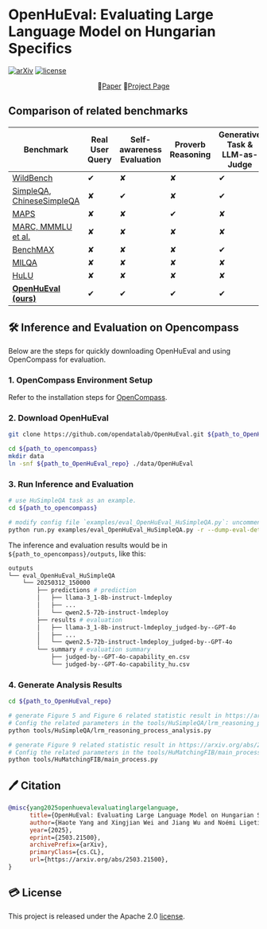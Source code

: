 # OpenHuEval: Evaluating Large Language Model on Hungarian Specifics

[![arXiv](https://img.shields.io/badge/arXiv-2503.21500-b31b1b.svg)](https://arxiv.org/abs/2503.21500)
[![license](https://img.shields.io/github/license/InternLM/opencompass.svg)](./LICENSE)

<div align="center">

📃[Paper](https://arxiv.org/abs/2503.21500)
🏰[Project Page](https://opendatalab.github.io/OpenHuEval/)

</div>

## Comparison of related benchmarks

<!-- <style>
.benchmark-table {
    width: 100%;
    border-collapse: collapse;
    text-align: center;
    font-family: Arial, sans-serif;
    margin-top: 20px;
}

.benchmark-table thead {
    background-color: #f1f1f1;
    font-weight: bold;
    position: sticky;
    top: 0; /* 固定表头 */
    z-index: 1; /* 确保表头覆盖内容 */
}

.benchmark-table th, .benchmark-table td {
    border: 1px solid #ddd;
    padding: 8px;
}

/* 表头列样式 */
.benchmark-col {
    text-align: left;
}

.criteria-col {
    width: 12%;
}

/* 表格行样式 */
.benchmark-name {
    text-align: left;
    font-weight: bold;
}

/* 状态：通过 vs. 失败 */
.criteria-result.pass {
    color: green;
    font-weight: bold;
}

.criteria-result.fail {
    color: red;
    font-weight: bold;
}
</style> -->

<section>
    <!-- <h4>Comparison of Related Benchmarks</h4> -->
    <h4></h4>
    <table class="benchmark-table">
        <thead class="fixed-header">
            <tr>
                <th class="benchmark-col">Benchmark</th>
                <th class="criteria-col">Real User Query</th>
                <th class="criteria-col">Self-awareness Evaluation</th>
                <th class="criteria-col">Proverb Reasoning</th>
                <th class="criteria-col">Generative Task & LLM-as-Judge</th>
                <th class="criteria-col">Hungarian Lang</th>
                <th class="criteria-col">Comprehensive Hu-specific</th>
            </tr>
        </thead>
        <tbody>
            <tr>
                <td class="benchmark-name"><a href="https://arxiv.org/abs/2406.04770">WildBench</a></td>
                <td class="criteria-result pass">&#x2714;</td>
                <td class="criteria-result fail">&#x2718;</td>
                <td class="criteria-result fail">&#x2718;</td>
                <td class="criteria-result pass">&#x2714;</td>
                <td class="criteria-result fail">&#x2718;</td>
                <td class="criteria-result fail">&#x2718;</td>
            </tr>
            <tr>
                <td class="benchmark-name"><a href="https://arxiv.org/abs/2411.04368">SimpleQA</a>, <a href="https://arxiv.org/abs/2411.07140">ChineseSimpleQA</a></td>
                <td class="criteria-result fail">&#x2718;</td>
                <td class="criteria-result pass">&#x2714;</td>
                <td class="criteria-result fail">&#x2718;</td>
                <td class="criteria-result pass">&#x2714;</td>
                <td class="criteria-result fail">&#x2718;</td>
                <td class="criteria-result fail">&#x2718;</td>
            </tr>
            <tr>
                <td class="benchmark-name"><a href="https://arxiv.org/abs/2309.08591">MAPS</a></td>
                <td class="criteria-result fail">&#x2718;</td>
                <td class="criteria-result fail">&#x2718;</td>
                <td class="criteria-result pass">&#x2714;</td>
                <td class="criteria-result fail">&#x2718;</td>
                <td class="criteria-result fail">&#x2718;</td>
                <td class="criteria-result fail">&#x2718;</td>
            </tr>
            <tr>
                <td class="benchmark-name"><a href="https://arxiv.org/abs/2307.16039">MARC, MMMLU et al.</a></td>
                <td class="criteria-result fail">&#x2718;</td>
                <td class="criteria-result fail">&#x2718;</td>
                <td class="criteria-result fail">&#x2718;</td>
                <td class="criteria-result fail">&#x2718;</td>
                <td class="criteria-result pass">&#x2714;</td>
                <td class="criteria-result fail">&#x2718;</td>
            </tr>
            <tr>
                <td class="benchmark-name"><a href="https://arxiv.org/abs/2502.07346">BenchMAX</a></td>
                <td class="criteria-result fail">&#x2718;</td>
                <td class="criteria-result fail">&#x2718;</td>
                <td class="criteria-result fail">&#x2718;</td>
                <td class="criteria-result pass">&#x2714;</td>
                <td class="criteria-result pass">&#x2714;</td>
                <td class="criteria-result fail">&#x2718;</td>
            </tr>
            <tr>
                <td class="benchmark-name"><a href="https://aclanthology.org/2023.law-1.19/">MILQA</a></td>
                <td class="criteria-result fail">&#x2718;</td>
                <td class="criteria-result fail">&#x2718;</td>
                <td class="criteria-result fail">&#x2718;</td>
                <td class="criteria-result fail">&#x2718;</td>
                <td class="criteria-result pass">&#x2714;</td>
                <td class="criteria-result fail">&#x2718;</td>
            </tr>
            <tr>
                <td class="benchmark-name"><a href="https://aclanthology.org/2024.lrec-main.733/">HuLU</a></td>
                <td class="criteria-result fail">&#x2718;</td>
                <td class="criteria-result fail">&#x2718;</td>
                <td class="criteria-result fail">&#x2718;</td>
                <td class="criteria-result fail">&#x2718;</td>
                <td class="criteria-result pass">&#x2714;</td>
                <td class="criteria-result fail">&#x2718;</td>
            </tr>
            <tr>
                <td class="benchmark-name"><a href="https://arxiv.org/abs/2503.21500"><strong>OpenHuEval (ours)</strong></td>
                <td class="criteria-result pass">&#x2714;</td>
                <td class="criteria-result pass">&#x2714;</td>
                <td class="criteria-result pass">&#x2714;</td>
                <td class="criteria-result pass">&#x2714;</td>
                <td class="criteria-result pass">&#x2714;</td>
                <td class="criteria-result pass">&#x2714;</td>
            </tr>
        </tbody>
    </table>
</section>

## 🛠️ Inference and Evaluation on Opencompass

Below are the steps for quickly downloading OpenHuEval and using OpenCompass for evaluation.

### 1. OpenCompass Environment Setup

Refer to the installation steps for [OpenCompass](https://github.com/open-compass/OpenCompass/?tab=readme-ov-file#%EF%B8%8F-installation).

### 2. Download OpenHuEval

```bash
git clone https://github.com/opendatalab/OpenHuEval.git ${path_to_OpenHuEval_repo}

cd ${path_to_opencompass}
mkdir data
ln -snf ${path_to_OpenHuEval_repo} ./data/OpenHuEval
```

### 3. Run Inference and Evaluation

```bash
# use HuSimpleQA task as an example.
cd ${path_to_opencompass}

# modify config file `examples/eval_OpenHuEval_HuSimpleQA.py`: uncomment or add models you want to evaluate
python run.py examples/eval_OpenHuEval_HuSimpleQA.py -r --dump-eval-details
```

The inference and evaluation results would be in `${path_to_opencompass}/outputs`, like this:

```bash
outputs
└── eval_OpenHuEval_HuSimpleQA
    └── 20250312_150000
        ├── predictions # prediction
        │   ├── llama-3_1-8b-instruct-lmdeploy
        │   ├── ...
        │   └── qwen2.5-72b-instruct-lmdeploy
        ├── results # evaluation
        │   ├── llama-3_1-8b-instruct-lmdeploy_judged-by--GPT-4o
        │   ├── ...
        │   └── qwen2.5-72b-instruct-lmdeploy_judged-by--GPT-4o
        └── summary # evaluation summary
            ├── judged-by--GPT-4o-capability_en.csv
            └── judged-by--GPT-4o-capability_hu.csv
```

### 4. Generate Analysis Results

```bash
cd ${path_to_OpenHuEval_repo}

# generate Figure 5 and Figure 6 related statistic result in https://arxiv.org/abs/2503.21500
# Config the related parameters in the tools/HuSimpleQA/lrm_reasoning_process_analysis.py according to the tools/HuSimpleQA/README.md before running.
python tools/HuSimpleQA/lrm_reasoning_process_analysis.py

# generate Figure 9 related statistic result in https://arxiv.org/abs/2503.21500
# Config the related parameters in the tools/HuMatchingFIB/main_process.py according to the tools/HuMatchingFIB/README.md before running.
python tools/HuMatchingFIB/main_process.py
```

## 🖊️ Citation

```bibtex
@misc{yang2025openhuevalevaluatinglargelanguage,
      title={OpenHuEval: Evaluating Large Language Model on Hungarian Specifics}, 
      author={Haote Yang and Xingjian Wei and Jiang Wu and Noémi Ligeti-Nagy and Jiaxing Sun and Yinfan Wang and Zijian Győző Yang and Junyuan Gao and Jingchao Wang and Bowen Jiang and Shasha Wang and Nanjun Yu and Zihao Zhang and Shixin Hong and Hongwei Liu and Wei Li and Songyang Zhang and Dahua Lin and Lijun Wu and Gábor Prószéky and Conghui He},
      year={2025},
      eprint={2503.21500},
      archivePrefix={arXiv},
      primaryClass={cs.CL},
      url={https://arxiv.org/abs/2503.21500}, 
}
```

## 💳 License

This project is released under the Apache 2.0 [license](./LICENSE).